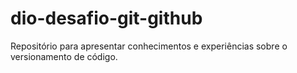 # dio-desafio-git-github
Repositório para apresentar conhecimentos e experiências sobre o versionamento de código.
